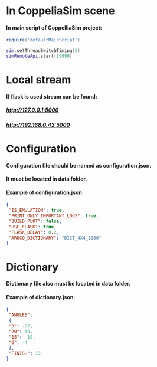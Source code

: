 # In CoppeliaSim scene
#### In main script of CoppelliaSim project:
```Lua
require('defaultMainScript')

sim.setThreadSwitchTiming(2)
simRemoteApi.start(19999)
```

# Local stream
#### If flask is used stream can be found:
##### http://127.0.0.1:5000
##### http://192.168.0.43:5000

# Configuration
#### Configuration file should be named as configuration.json.
#### It must be located in data folder.
#### Example of configuration.json:
```Json
{
 "IS_EMULATION": true,
 "PRINT_ONLY_IMPORTANT_LOGS": true,
 "BUILD_PLOT": false,
 "USE_FLASK": true,
 "FLASK_DELAY": 0.2,
 "ARUCO_DICTIONARY": "DICT_4X4_1000"
}
```

# Dictionary
#### Dictionary file also must be located in data folder.
#### Example of dictionary.json:
``` Json
{
 "ANGLES":
 {
 "0": -97,
 "20": 49,
 "15": -19,
 "6": -4
 },
 "FINISH": 13
}
```
